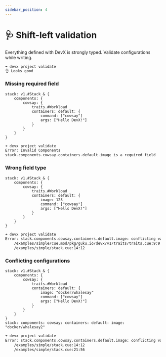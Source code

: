 ```yaml
---
sidebar_position: 4
---
```


# 🩺 Shift-left validation

Everything defined with DevX is strongly typed. Validate configurations while writing.
```bash
➜ devx project validate
👌 Looks good
```

### Missing required field
```cue
stack: v1.#Stack & {
	components: {
		cowsay: {
			traits.#Workload
			containers: default: {
				command: ["cowsay"]
				args: ["Hello DevX!"]
			}
		}
	}
}
```
```bash
➜ devx project validate
Error: Invalid Components
stack.components.cowsay.containers.default.image is a required field
```

### Wrong field type
```cue
stack: v1.#Stack & {
	components: {
		cowsay: {
			traits.#Workload
			containers: default: {
				image: 123
				command: ["cowsay"]
				args: ["Hello DevX!"]
			}
		}
	}
}
```
```bash
➜ devx project validate
Error: stack.components.cowsay.containers.default.image: conflicting values string and 123 (mismatched types string and int):
    /examples/simple/cue.mod/pkg/guku.io/devx/v1/traits/traits.cue:9:9
    /examples/simple/stack.cue:14:12
```


### Conflicting configurations
```cue
stack: v1.#Stack & {
	components: {
		cowsay: {
			traits.#Workload
			containers: default: {
				image: "docker/whalesay"
				command: ["cowsay"]
				args: ["Hello DevX!"]
			}
		}
	}
}
stack: components: cowsay: containers: default: image: "docker/whalesay2"
```
```bash
➜ devx project validate
Error: stack.components.cowsay.containers.default.image: conflicting values "docker/whalesay2" and "docker/whalesay":
    /examples/simple/stack.cue:14:12
    /examples/simple/stack.cue:21:56
```